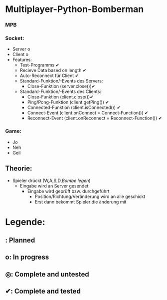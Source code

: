 ﻿# Multiplayer-Python-Bomberman #
### MPB ###

### Socket: ###
* Server o
* Client o
* Features:
	* Test-Programms ✔
	* Recieve Data based on length ✔
	* Auto-Reconnect für Client ✔
	* Standard-Funktion/-Events des Servers:
		* Close-Funktion (server.close())✔
	* Standard-Funktion/-Events des Clients:
		* Close-Funktion (client.close())✔
		* Ping/Pong-Funktion (client.getPing()) ✔
		* Connected-Funktion (client.isConnected()) ✔
		* Connect-Event (client.onConnect = Connect-Function()) ✔
		* Reconnect-Event (client.onReconnect = Reconnect-Function()) ✔
		
	
	


### Game: ###
* Jo
* Neh
* Geil


## Theorie: ##
* Spieler drückt (W,A,S,D,*Bombe legen*)
	* Eingabe wird an Server gesendet
		* Eingabe wird geprüft bzw. durchgeführt
			* Position/Richtung/Veränderung wird an alle geschickt
			* Erst dann bekommt Spieler die änderung mit
			
	


# Legende: #
##  : Planned ##
## o: In progress ##
## ◎: Complete and untested ##
## ✔: Complete and tested ##
